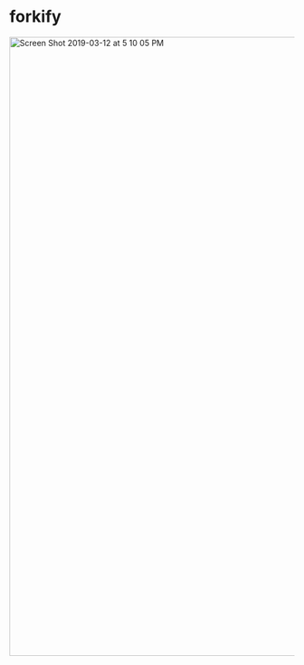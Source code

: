 # forkify

<img width="1093" alt="Screen Shot 2019-03-12 at 5 10 05 PM" src="https://user-images.githubusercontent.com/35313629/54244398-b5392280-44e9-11e9-9c3d-97435dfc791a.png">
